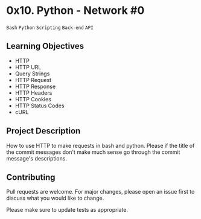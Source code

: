 # 0x10. Python - Network #0
``Bash`` ``Python`` ``Scripting`` ``Back-end`` ``API``

## Learning Objectives

- HTTP
- HTTP URL
- Query Strings
- HTTP Request
- HTTP Response
- HTTP Headers
- HTTP Cookies
- HTTP Status Codes
- cURL

## Project Description

How to use HTTP to make requests in bash and python.
Please if the title of the commit messages don't make much sense go through the commit message's descriptions.

## Contributing
Pull requests are welcome. For major changes, please open an issue first to discuss what you would like to change.

Please make sure to update tests as appropriate.
